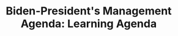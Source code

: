---
highlight: "false" 
title: "Biden-President's Management Agenda: Learning Agenda"
description: "A management-focused learning agenda in support of the President’s Management Agenda (PMA) identifies key questions to answer to support the PMA vision. REfer to Page 22 for additional resources related to the Learning Agenda, to include agency-specific agendas. "
url-link: "https://assets.performance.gov/PMA/PMA-Learning-Agenda.pdf"
type: "PDF"
gov-only: "false"
is-external: "true"
publication-date: "August 01, 2021"
reading-time: "45"
resource-type: "Report"
filter: "p-filter"
audience: "program-operations"
branded-offerings: "acquisition-policy-it-category"
---